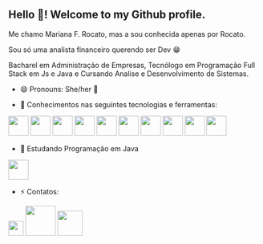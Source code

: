 ## Hello 👋! Welcome to my Github profile.

Me chamo Mariana F. Rocato, mas a sou conhecida apenas por Rocato.

Sou só uma analista financeiro querendo ser Dev :grin:

Bacharel em Administração de Empresas, Tecnólogo em Programação Full Stack em Js e Java e Cursando Analise e Desenvolvimento de Sistemas.

- 😄 Pronouns: She/her :kiss:

- 🔭 Conhecimentos nas seguintes tecnologias e ferramentas:

 <div> <img aligin:"center" height="40" width="40" src="https://cdn.jsdelivr.net/gh/devicons/devicon/icons/nodejs/nodejs-original-wordmark.svg" />
            <img aligin:"center" height="40" width="40" src="https://cdn.jsdelivr.net/gh/devicons/devicon/icons/npm/npm-original-wordmark.svg" />
            <img aligin:"center" height="40" width="40" src="https://cdn.jsdelivr.net/gh/devicons/devicon/icons/mysql/mysql-original-wordmark.svg" />
            <img aligin:"center" height="40" width="40" src="https://cdn.jsdelivr.net/gh/devicons/devicon/icons/html5/html5-original-wordmark.svg" />
            <img aligin:"center" height="40" width="40" src="https://cdn.jsdelivr.net/gh/devicons/devicon/icons/react/react-original-wordmark.svg" />
            <i class="devicon-canva-original colored"></i>
            <img aligin:"center" height="40" width="40" src="https://cdn.jsdelivr.net/gh/devicons/devicon/icons/figma/figma-original.svg" />
            <img aligin:"center" height="40" width="40" src="https://cdn.jsdelivr.net/gh/devicons/devicon/icons/git/git-original-wordmark.svg" />
            <img aligin:"center" height="40" width="40" src="https://cdn.jsdelivr.net/gh/devicons/devicon/icons/slack/slack-original-wordmark.svg" />
            <img aligin:"center" height="40" width="40" src="https://cdn.jsdelivr.net/gh/devicons/devicon/icons/trello/trello-plain-wordmark.svg" />
            <img aligin:"center" height="40" width="40" src="https://cdn.jsdelivr.net/gh/devicons/devicon/icons/vscode/vscode-original-wordmark.svg" />

</div>

- 🌱 Estudando Programação em Java
<div>
 <img aligin:"center" height="40" width="40" src="https://cdn.jsdelivr.net/gh/devicons/devicon/icons/java/java-original-wordmark.svg" />
 </div>



- ⚡ Contatos: 

<div>
  <a href="https://www.instagram.com/f.rocato/" target="_blank"><img aligin="center" heigth="30" width="30" src="https://cdn-icons-png.flaticon.com/512/174/174855.png" target="_blank"></a>
  <a href = "mailto::mariana.rocato_flaibam@hotmail.com"><img aligin="center" heigth="60" width="60" src="https://encrypted-tbn0.gstatic.com/images?q=tbn:ANd9GcQ6T8OS5bwOQJCfuSePry5C5_-2pDHMN51HqQ&usqp=CAU" alvo="_blank"></a>
  <a href="https://www.linkedin.com/in/marianarocato/" target="_blank"><img aligin="center" heigth="50" width="50" src="https://encrypted-tbn0.gstatic.com/images?q=tbn:ANd9GcRJFJLNjLoQShCnVYkTzjvpCXqBdgPhn_7biA&usqp=CAU" target="_blank"></a>
  
</div>
